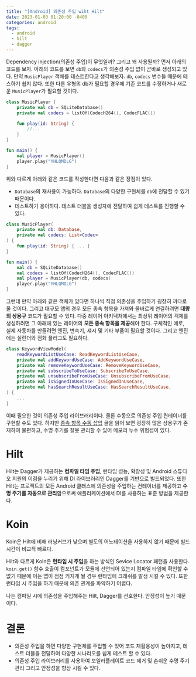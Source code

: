 ```yaml
---
title: "[Android] 의존성 주입 wiht Hilt"
date: 2023-01-03 01:20:00 -0400
categories: android
tags:
  - android
  - hilt
  - dagger
---
```


Dependency injection(의존성 주입)이 무엇일까? 그리고 왜 사용될까? 먼저 아래의 코드를 보자.
아래의 코드를 보면 `db`와 `codecs`가 의존성 주입 없이 곧바로 생성되고 있다.
만약 `MusicPlayer` 객체를 테스트한다고 생각해보자. `db`, `codecs` 변수들 때문에 테스하기 쉽지 않다.
또한 다른 유형의 db가 필요할 경우에 기존 코드를 수정하거나 새로운 `MusicPlayer`가 필요할 것이다.

```kotlin
class MusicPlayer {
    private val db = SQLiteDatabase()
    private val codecs = listOf(CodecH264(), CodecFLAC())

    fun play(id: String) {
        //...
    }
}

fun main() {
    val player = MusicPlayer()
    player.play("YHLQMDLG")
}
```

위와 다르게 아래와 같은 코드를 작성한다면 다음과 같은 장점이 있다.

- `Database`의 재사용이 가능하다. `Database`의 다양한 구현체를 `db`에 전달할 수 있기 때문이다.
- 테스트하기 용이하다. 테스트 더블을 생성자에 전달하여 쉽게 테스트를 진행할 수 있다.

```kotlin
class MusicPlayer(
    private val db: Database,
    private val codecs: List<Codec>
) {
    fun play(id: String) { ... }
}

fun main() {
    val db = SQLiteDatabase()
    val codecs = listOf(CodecH264(), CodecFLAC())
    val player = MusicPlayer(db, codecs)
    player.play("YHLQMDLG")
}
```

그런데 만약 아래와 같은 객체가 있다면 하나씩 직접 의존성을 주입하기 굉장히 까다로울 것이다. 그리고 대규모 앱의 경우 모든 종속 항목을 가져와 올바르게 연결하려면 **대량의 상용구** 코드가 필요할 수 있다.
다중 레이어 아키텍처에서는 최상위 레이어의 객체를 생성하려면 그 아래에 있는 레이어의 **모든 종속 항목을 제공**해야 한다.
구체적인 예로, 실제 자동차를 만들려면 엔진, 변속기, 섀시 및 기타 부품이 필요할 것이다. 그리고 엔진에는 실린더와 점화 플러그도 필요하다.

```kotlin
class KeywordViewModel(
    readKeywordListUseCase: ReadKeywordListUseCase,
    private val addKeywordUseCase: AddKeywordUseCase,
    private val removeKeywordUseCase: RemoveKeywordUseCase,
    private val subscribeToUseCase: SubscribeToUseCase,
    private val unsubscribeFromUseCase: UnsubscribeFromUseCase,
    private val isSignedInUseCase: IsSignedInUseCase,
    private val hasSearchResultUseCase: HasSearchResultUseCase,
) {
    ...
}
```

이때 필요한 것이 의존성 주입 라이브러리이다. 물론 수동으로 의존성 주입 컨테이너를 구현할 수도 있다. 하지만 [종속 항목 수동 삽입](https://developer.android.com/training/dependency-injection/manual) 글을 읽어 보면 굉장히 많은 상용구가 존재하여 불편하고, 수명 주기를 잘못 관리할 수 있어 메모리 누수 위험성이 있다.

# Hilt

Hilt는 Dagger가 제공하는 **컴파일 타임 주입**, 런타임 성능, 확장성 및 Android 스튜디오 지원의 이점을 누리기 위해 DI 라이브러리인 Dagger를 기반으로 빌드되었다.
또한 Hilt는 프로젝트의 모든 Android 클래스에 의존성을 주입하는 컨테이너를 제공하고 **수명 주기를 자동으로 관리**함으로써 애플리케이션에서 DI를 사용하는 표준 방법을 제공한다.

# Koin

Koin은 Hilt에 비해 러닝커브가 낮으며 별도의 어노테이션을 사용하지 않기 때문에 빌드 시간이 비교적 빠르다.

Hilt와 다르게 Koin은 **런타임 시 주입**을 하는 방식인 Sevice Locator 패턴을 사용한다.
`koin.get()` 함수 호출이 컴포넌트가 모듈에 선언되어 있는지 컴파일 타임에 확인할 수 없기 때문에 이는 앱이 점점 커지게 될 경우 런타임에 크래쉬를 발생 시킬 수 있다. 또한 런타임 시 주입을 하기 때문에 의존 관계를 파악하기 어렵다.

나는 컴파일 시에 의존성을 주입해주는 Hilt, Dagger를 선호한다. 안정성이 높기 때문이다.

# 결론

- 의존성 주입을 하면 다양한 구현체를 주입할 수 있어 코드 재활용성이 높아지고, 테스트 더블을 전달하여 다양한 시나리오를 쉽게 테스트 할 수 있다.
- 의존성 주입 라이브러리를 사용하여 보일러플레이트 코드 제거 및 손쉬운 수명 주기 관리 그리고 안정성을 향상 시킬 수 있다.
